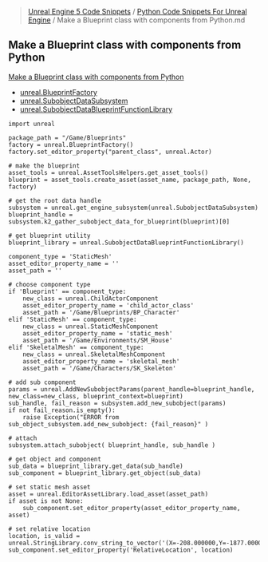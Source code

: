 > [Unreal Engine 5 Code Snippets](../README.md) / [Python Code Snippets For Unreal Engine](README.md) / Make a Blueprint class with components from Python.md
## Make a Blueprint class with components from Python
[Make a Blueprint class with components from Python](https://dev.epicgames.com/community/snippets/8zx/unreal-engine-make-a-blueprint-class-with-components-from-python)

* [unreal.BlueprintFactory](https://docs.unrealengine.com/5.0/en-US/PythonAPI/class/BlueprintFactory.html)
* [unreal.SubobjectDataSubsystem](https://docs.unrealengine.com/5.0/en-US/PythonAPI/class/SubobjectDataSubsystem.html)
* [unreal.SubobjectDataBlueprintFunctionLibrary](https://docs.unrealengine.com/5.0/en-US/PythonAPI/class/SubobjectDataBlueprintFunctionLibrary.html)

```
import unreal
 
package_path = "/Game/Blueprints"
factory = unreal.BlueprintFactory()
factory.set_editor_property("parent_class", unreal.Actor)
 
# make the blueprint
asset_tools = unreal.AssetToolsHelpers.get_asset_tools()
blueprint = asset_tools.create_asset(asset_name, package_path, None, factory)
 
# get the root data handle
subsystem = unreal.get_engine_subsystem(unreal.SubobjectDataSubsystem)
blueprint_handle = subsystem.k2_gather_subobject_data_for_blueprint(blueprint)[0]
 
# get blueprint utility    
blueprint_library = unreal.SubobjectDataBlueprintFunctionLibrary()
 
component_type = 'StaticMesh'
asset_editor_property_name = ''
asset_path = ''
 
# choose component type
if 'Blueprint' == component_type:
    new_class = unreal.ChildActorComponent
    asset_editor_property_name = 'child_actor_class'
    asset_path = '/Game/Blueprints/BP_Character'
elif 'StaticMesh' == component_type:
    new_class = unreal.StaticMeshComponent
    asset_editor_property_name = 'static_mesh'              
    asset_path = '/Game/Environments/SM_House'
elif 'SkeletalMesh' == component_type:
    new_class = unreal.SkeletalMeshComponent
    asset_editor_property_name = 'skeletal_mesh'
    asset_path = '/Game/Characters/SK_Skeleton'
 
# add sub component
params = unreal.AddNewSubobjectParams(parent_handle=blueprint_handle, new_class=new_class, blueprint_context=blueprint)
sub_handle, fail_reason = subsystem.add_new_subobject(params)
if not fail_reason.is_empty():
    raise Exception("ERROR from sub_object_subsystem.add_new_subobject: {fail_reason}" )
 
# attach
subsystem.attach_subobject( blueprint_handle, sub_handle )
 
# get object and component
sub_data = blueprint_library.get_data(sub_handle)
sub_component = blueprint_library.get_object(sub_data)
 
# set static mesh asset
asset = unreal.EditorAssetLibrary.load_asset(asset_path)
if asset is not None:
    sub_component.set_editor_property(asset_editor_property_name, asset)
 
# set relative location
location, is_valid = unreal.StringLibrary.conv_string_to_vector('(X=-208.000000,Y=-1877.000000,Z=662.000000)')
sub_component.set_editor_property('RelativeLocation', location)
```